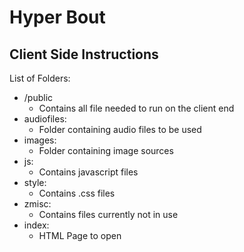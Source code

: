 # Hyper Bout

## Client Side Instructions
List of Folders:
* /public
  * Contains all file needed to run on the client end
* audiofiles: 
  * Folder containing audio files to be used
* images: 
  * Folder containing image sources
* js: 
  * Contains javascript files
* style: 
  * Contains .css files
* zmisc: 
  * Contains files currently not in use
* index: 
  * HTML Page to open 
